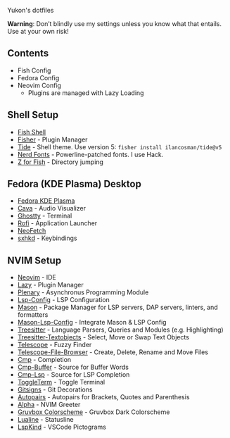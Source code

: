 Yukon's dotfiles

**Warning**: Don’t blindly use my settings unless you know what that entails. Use at your own risk!

## Contents
- Fish Config
- Fedora Config
- Neovim Config
  - Plugins are managed with Lazy Loading
  
## Shell Setup 

- [Fish Shell](https://fishshell.com/)
- [Fisher](https://github.com/jorgebucaran/fisher) - Plugin Manager
- [Tide](https://github.com/IlanCosman/tide) - Shell theme. Use version 5: `fisher install ilancosman/tide@v5`
- [Nerd Fonts](https://github.com/ryanoasis/nerd-fonts) - Powerline-patched fonts. I use Hack.
- [Z for Fish](https://github.com/jethrokuan/z) - Directory jumping

## Fedora (KDE Plasma) Desktop
- [Fedora KDE Plasma](https://spins.fedoraproject.org/en/kde/)
- [Cava](https://github.com/karlstav/cava) - Audio Visualizer
- [Ghostty](https://github.com/ghostty-org/ghostty) - Terminal
- [Rofi](https://github.com/davatorium/rofi) - Application Launcher
- [NeoFetch](https://github.com/dylanaraps/neofetch)
- [sxhkd](https://github.com/baskerville/sxhkd) - Keybindings

## NVIM Setup
- [Neovim](https://github.com/neovim/neovim) - IDE
- [Lazy](https://github.com/folke/lazy.nvim) - Plugin Manager
- [Plenary](https://github.com/nvim-lua/plenary.nvim) - Asynchronus Programming Module
- [Lsp-Config](https://github.com/neovim/nvim-lspconfig) - LSP Configuration
- [Mason](https://github.com/williamboman/mason.nvim) - Package Manager for LSP servers, DAP servers, linters, and formatters
- [Mason-Lsp-Config](https://github.com/williamboman/mason-lspconfig.nvim) - Integrate Mason & LSP Config
- [Treesitter](https://github.com/nvim-treesitter/nvim-treesitter) - Language Parsers, Queries and Modules (e.g. Highlighting)
- [Treesitter-Textobjects](https://github.com/nvim-treesitter/nvim-treesitter-textobjects) - Select, Move or Swap Text Objects
- [Telescope](https://github.com/nvim-telescope/telescope.nvim) - Fuzzy Finder
- [Telescope-File-Browser](https://github.com/nvim-telescope/telescope-file-browser.nvim) - Create, Delete, Rename and Move Files
- [Cmp](https://github.com/hrsh7th/nvim-cmp) - Completion
- [Cmp-Buffer](https://github.com/hrsh7th/cmp-buffer) - Source for Buffer Words
- [Cmp-Lsp](https://github.com/hrsh7th/cmp-nvim-lsp) - Source for LSP Completion
- [ToggleTerm](https://github.com/akinsho/toggleterm.nvim) - Toggle Terminal
- [Gitsigns](https://github.com/lewis6991/gitsigns.nvim) - Git Decorations
- [Autopairs](https://github.com/windwp/nvim-autopairs) - Autopairs for Brackets, Quotes and Parenthesis
- [Alpha](https://github.com/goolord/alpha-nvim) - NVIM Greeter
- [Gruvbox Colorscheme](https://github.com/ellisonleao/gruvbox.nvim) - Gruvbox Dark Colorscheme
- [Lualine](https://github.com/nvim-lualine/lualine.nvim) - Statusline
- [LspKind](https://github.com/onsails/lspkind.nvim) - VSCode Pictograms


